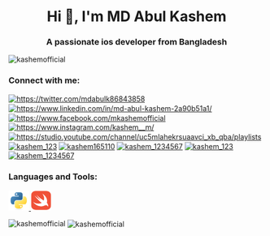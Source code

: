 <h1 align="center">Hi 👋, I'm MD Abul Kashem</h1>
<h3 align="center">A passionate ios developer from Bangladesh</h3>

<p align="left"> <img src="https://komarev.com/ghpvc/?username=kashemofficial&label=Profile%20views&color=0e75b6&style=flat" alt="kashemofficial" /> </p>

<h3 align="left">Connect with me:</h3>
<p align="left">
<a href="https://twitter.com/https://twitter.com/mdabulk86843858" target="blank"><img align="center" src="https://raw.githubusercontent.com/rahuldkjain/github-profile-readme-generator/master/src/images/icons/Social/twitter.svg" alt="https://twitter.com/mdabulk86843858" height="30" width="40" /></a>
<a href="https://linkedin.com/in/https://www.linkedin.com/in/md-abul-kashem-2a90b51a1/" target="blank"><img align="center" src="https://raw.githubusercontent.com/rahuldkjain/github-profile-readme-generator/master/src/images/icons/Social/linked-in-alt.svg" alt="https://www.linkedin.com/in/md-abul-kashem-2a90b51a1/" height="30" width="40" /></a>
<a href="https://fb.com/https://www.facebook.com/mkashemofficial" target="blank"><img align="center" src="https://raw.githubusercontent.com/rahuldkjain/github-profile-readme-generator/master/src/images/icons/Social/facebook.svg" alt="https://www.facebook.com/mkashemofficial" height="30" width="40" /></a>
<a href="https://instagram.com/https://www.instagram.com/kashem__m/" target="blank"><img align="center" src="https://raw.githubusercontent.com/rahuldkjain/github-profile-readme-generator/master/src/images/icons/Social/instagram.svg" alt="https://www.instagram.com/kashem__m/" height="30" width="40" /></a>
<a href="https://www.youtube.com/c/https://studio.youtube.com/channel/uc5mlahekrsuaavci_xb_qba/playlists" target="blank"><img align="center" src="https://raw.githubusercontent.com/rahuldkjain/github-profile-readme-generator/master/src/images/icons/Social/youtube.svg" alt="https://studio.youtube.com/channel/uc5mlahekrsuaavci_xb_qba/playlists" height="30" width="40" /></a>
<a href="https://www.codechef.com/users/kashem_123" target="blank"><img align="center" src="https://cdn.jsdelivr.net/npm/simple-icons@3.1.0/icons/codechef.svg" alt="kashem_123" height="30" width="40" /></a>
<a href="https://www.hackerrank.com/kashem165110" target="blank"><img align="center" src="https://raw.githubusercontent.com/rahuldkjain/github-profile-readme-generator/master/src/images/icons/Social/hackerrank.svg" alt="kashem165110" height="30" width="40" /></a>
<a href="https://codeforces.com/profile/kashem_1234567" target="blank"><img align="center" src="https://raw.githubusercontent.com/rahuldkjain/github-profile-readme-generator/master/src/images/icons/Social/codeforces.svg" alt="kashem_1234567" height="30" width="40" /></a>
<a href="https://www.leetcode.com/kashem_123" target="blank"><img align="center" src="https://raw.githubusercontent.com/rahuldkjain/github-profile-readme-generator/master/src/images/icons/Social/leet-code.svg" alt="kashem_123" height="30" width="40" /></a>
<a href="https://www.topcoder.com/members/kashem_1234567" target="blank"><img align="center" src="https://raw.githubusercontent.com/rahuldkjain/github-profile-readme-generator/master/src/images/icons/Social/topcoder.svg" alt="kashem_1234567" height="30" width="40" /></a>
</p>

<h3 align="left">Languages and Tools:</h3>
<p align="left"> <a href="https://www.python.org" target="_blank" rel="noreferrer"> <img src="https://raw.githubusercontent.com/devicons/devicon/master/icons/python/python-original.svg" alt="python" width="40" height="40"/> </a> <a href="https://developer.apple.com/swift/" target="_blank" rel="noreferrer"> <img src="https://raw.githubusercontent.com/devicons/devicon/master/icons/swift/swift-original.svg" alt="swift" width="40" height="40"/> </a> </p>

<p><img align="left" src="https://github-readme-stats.vercel.app/api/top-langs?username=kashemofficial&show_icons=true&locale=en&layout=compact" alt="kashemofficial" /></p>

<p>&nbsp;<img align="center" src="https://github-readme-stats.vercel.app/api?username=kashemofficial&show_icons=true&locale=en" alt="kashemofficial" /></p>
